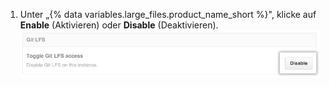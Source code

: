 1. Unter „{% data variables.large_files.product_name_short %}", klicke auf **Enable** (Aktivieren) oder **Disable** (Deaktivieren). ![Schaltfläche „Disable" (Deaktivieren)](/assets/images/enterprise/management-console/git-lfs-toggle.png)
